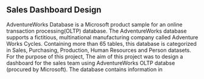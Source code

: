 ## Sales Dashboard Design ##
AdventureWorks Database is a Microsoft product sample for an online transaction processing(OLTP) database. The AdventureWorks database supports a fictitious, multinational manufacturing company called Adventure Works Cycles.
Containing more than 65 tables, this database is categorized in Sales, Purchasing, Production, Human Resources and Person datasets. For the purpose of this project, 
The aim of this project was to design a dashboard for the sales team using AdventureWorks OLTP databse (procured by Microsoft). 
The database contains information in 
